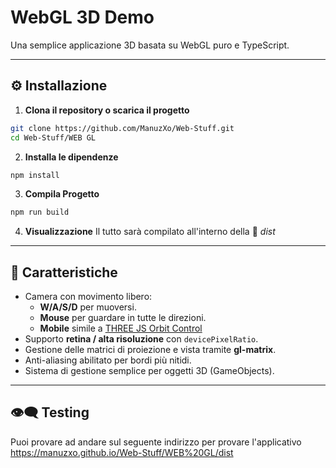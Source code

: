 # WebGL 3D Demo

Una semplice applicazione 3D basata su WebGL puro e TypeScript.

---
## ⚙️ Installazione

1. **Clona il repository o scarica il progetto**

```bash
git clone https://github.com/ManuzXo/Web-Stuff.git
cd Web-Stuff/WEB GL
```
2. **Installa le dipendenze**
```bash
npm install
```
3. **Compila Progetto**
```bash
npm run build
```
4. **Visualizzazione**
Il tutto sarà compilato all'interno della  📁 *dist*

---
## 🔹 Caratteristiche

- Camera con movimento libero:
  - **W/A/S/D** per muoversi.
  - **Mouse** per guardare in tutte le direzioni.
  - **Mobile** simile a [THREE JS Orbit Control](https://threejs.org/docs/#examples/en/controls/OrbitControls)
- Supporto **retina / alta risoluzione** con `devicePixelRatio`.
- Gestione delle matrici di proiezione e vista tramite **gl-matrix**.
- Anti-aliasing abilitato per bordi più nitidi.
- Sistema di gestione semplice per oggetti 3D (GameObjects).

---

## 👁‍🗨 Testing
Puoi provare ad andare sul seguente indirizzo per provare l'applicativo https://manuzxo.github.io/Web-Stuff/WEB%20GL/dist
